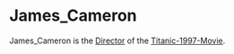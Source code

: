 # James_Cameron

James_Cameron is the [Director](200300002.md) of the [Titanic-1997-Movie](200300001.md).

